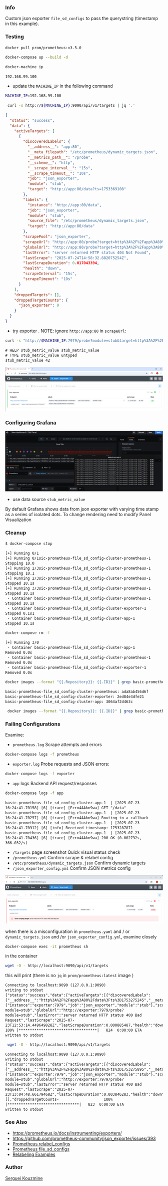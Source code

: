 ### Info

Custom json exporter `file_sd_configs` to pass the querystring (timestamp in this example).

### Testing
```sh
docker pull prom/prometheus:v3.5.0
```
```sh
docker-compose up --build -d
```
```sh
docker-machine ip
```

```text
192.168.99.100
```
* update the `MACHINE_IP` in the following command
```sh
MACHINE_IP=192.168.99.100
```
```sh
 curl -s http://${MACHINE_IP}:9090/api/v1/targets | jq '.'
```
```json
{
  "status": "success",
  "data": {
    "activeTargets": [
      {
        "discoveredLabels": {
          "__address__": "app:80",
          "__meta_filepath": "/etc/prometheus/dynamic_targets.json",
          "__metrics_path__": "/probe",
          "__scheme__": "http",
          "__scrape_interval__": "15s",
          "__scrape_timeout__": "10s",
          "job": "json_exporter",
          "module": "stub",
          "target": "http://app:80/data?ts=1753369108"
        },
        "labels": {
          "instance": "http://app:80/data",
          "job": "json_exporter",
          "module": "stub",
          "source_file": "/etc/prometheus/dynamic_targets.json",
          "target": "http://app:80/data"
        },
        "scrapePool": "json_exporter",
        "scrapeUrl": "http://app:80/probe?target=http%3A%2F%2Fapp%3A80%2Fdata%3Fts%3D1753369108",
        "globalUrl": "http://app:80/probe?target=http%3A%2F%2Fapp%3A80%2Fdata%3Fts%3D1753369108",
        "lastError": "server returned HTTP status 404 Not Found",
        "lastScrape": "2025-07-24T14:58:32.882075254Z",
        "lastScrapeDuration": 0.017043394,
        "health": "down",
        "scrapeInterval": "15s",
        "scrapeTimeout": "10s"
      }
    ],
    "droppedTargets": [],
    "droppedTargetCounts": {
      "json_exporter": 0
    }
  }
}

```
* try exporter . NOTE:  ignore `http://app:80` in `scrapeUrl`:
```sh
curl -s "http://$MACHINE_IP:7979/probe?module=stub&target=http%3A%2F%2Fapp%3A80%2Fdata%3Fts%3D1753284427"
```
```text
# HELP stub_metric_value stub_metric_value
# TYPE stub_metric_value untyped
stub_metric_value 42
```

![working](https://github.com/sergueik/springboot_study/blob/master/basic-prometheus-file_sd_config-cluster/screenshots/prometeus-working.png)

### Configuring Grafana

![grafana](https://github.com/sergueik/springboot_study/blob/master/basic-prometheus-file_sd_config-cluster/screenshots/grafana.png)

* use data source `stub_metric_value`

By default Grafana shows data from json exporter with varying time stamp as a series of isolated dots.
To change rendering need to modify Panel Visualization  

### Cleanup
```sh
$ docker-compose stop
```
```text
[+] Running 0/1
[+] Running 0/1sic-prometheus-file_sd_config-cluster-prometheus-1  Stopping 10.0
[+] Running 2/3sic-prometheus-file_sd_config-cluster-prometheus-1  Stopping 10.1
[+] Running 2/3sic-prometheus-file_sd_config-cluster-prometheus-1  Stopped 10.1s
[+] Running 3/3sic-prometheus-file_sd_config-cluster-prometheus-1  Stopped 10.1s
 - Container basic-prometheus-file_sd_config-cluster-prometheus-1  Stopped 10.1s
 - Container basic-prometheus-file_sd_config-cluster-exporter-1    Stopped 0.1s1
 - Container basic-prometheus-file_sd_config-cluster-app-1         Stopped 10.1s
```

```sh
docker-compose rm -f
```
```text
[+] Running 3/0
 - Container basic-prometheus-file_sd_config-cluster-app-1         Removed 0.0s
 - Container basic-prometheus-file_sd_config-cluster-prometheus-1  Removed 0.0s
 - Container basic-prometheus-file_sd_config-cluster-exporter-1    Removed 0.0s
```
```sh
docker images --format "{{.Repository}}: {{.ID}}" | grep basic-prometheus-file_sd_config-cluster
```
```text
basic-prometheus-file_sd_config-cluster-prometheus: ada8ab456d6f
basic-prometheus-file_sd_config-cluster-exporter: 2ed84e3dfe21
basic-prometheus-file_sd_config-cluster-app: 3064af2d463c
```
```sh
 docker images --format "{{.Repository}}: {{.ID}}" | grep basic-prometheus-file_sd_config-cluster |awk '{print $2}' | xargs -IX  docker image rm X
```
### Failing  Configurations
Examine:

* `prometheus.log`	Scrape attempts and errors
```sh
docker-compose logs -f prometheus
```
* `exporter.log`	Probe requests and JSON errors:
```sh
docker-compose logs -f exporter
```
* `app` logs	Backend API request/responses
```sh
docker-compose logs -f app
```
```text
basic-prometheus-file_sd_config-cluster-app-1  | [2025-07-23 16:24:41.70158] [6] [trace] [Ezro4AAkn9wa] GET "/data"
basic-prometheus-file_sd_config-cluster-app-1  | [2025-07-23 16:24:41.70257] [6] [trace] [Ezro4AAkn9wa] Routing to a callback
basic-prometheus-file_sd_config-cluster-app-1  | [2025-07-23 16:24:41.70312] [6] [info] Received timestamp: 1753287871
basic-prometheus-file_sd_config-cluster-app-1  | [2025-07-23 16:24:41.70436] [6] [trace] [Ezro4AAkn9wa] 200 OK (0.002732s, 366.032/s)

```
* `/targets` page screenshot	Quick visual status check
* `/prometheus.yml`	Confirm scrape & relabel config
* `/etc/prometheus/dynamic_targets.json`	Confirm dynamic targets
* `/json_exporter_config.yml`	Confirm JSON metrics config

![not working](https://github.com/sergueik/springboot_study/blob/master/basic-prometheus-file_sd_config-cluster/screenshots/prometeus-broken.png)

when there is a misconfiguration in `prometheus.yaml` and / or `dynamic_targets.json` and /or `json_exporter_config.yml`, examine closely

```sh
docker-compose exec -it prometheus sh
```
in the container
```sh
wget -O - http://localhost:9090/api/v1/targets
```
this will print (there is no `jq` in `prom/prometheus:latest` image )
```text
Connecting to localhost:9090 (127.0.0.1:9090)
writing to stdout
{"status":"success","data":{"activeTargets":[{"discoveredLabels":{"__address__":"http%3A%2F%2Fapp%3A80%2Fdata%3Fts%3D1753275245","__meta_filepath":"/etc/prometheus/dynamic_targets.json","__metrics_path__":"/probe","__param_module":"stub","__scheme__":"http","__scrape_interval__":"1m","__scrape_timeout__":"10s","job":"json_exporter","module":"stub"},"labels":{"instance":"exporter:7979","job":"json_exporter","module":"stub"},"scrapePool":"json_exporter","scrapeUrl":"http://exporter:7979/probe?module=stub","globalUrl":"http://exporter:7979/probe?module=stub","lastError":"server returned HTTP status 400 Bad Request","lastScrape":"2025-07-23T12:53:14.449649828Z","lastScrapeDuration":0.000885487,"health":"down","scrapeInterval":"1m","scrapeTim-                    100% |***********************************|   824  0:00:00 ETA
written to stdout
```
```sh
 wget -O - http://localhost:9090/api/v1/targets
```
```text
Connecting to localhost:9090 (127.0.0.1:9090)
writing to stdout
{"status":"success","data":{"activeTargets":[{"discoveredLabels":{"__address__":"http%3A%2F%2Fapp%3A80%2Fdata%3Fts%3D1753275895","__meta_filepath":"/etc/prometheus/dynamic_targets.json","__metrics_path__":"/probe","__param_module":"stub","__scheme__":"http","__scrape_interval__":"1m","__scrape_timeout__":"10s","job":"json_exporter","module":"stub"},"labels":{"instance":"exporter:7979","job":"json_exporter","module":"stub"},"scrapePool":"json_exporter","scrapeUrl":"http://exporter:7979/probe?module=stub","globalUrl":"http://exporter:7979/probe?module=stub","lastError":"server returned HTTP status 400 Bad Request","lastScrape":"2025-07-23T13:04:48.66179468Z","lastScrapeDuration":0.003846283,"health":"down","scrapeInterval":"1m","scrapeTimeout":"10s"}],"droppedTargets":[],"droppedTargetCounts-                    100% |********************************|   823  0:00:00 ETA
written to stdout

```

### See Also
   * https://prometheus.io/docs/instrumenting/exporters/
   * https://github.com/prometheus-community/json_exporter/issues/393
   * [Prometheus relabel_configs](https://prometheus.io/docs/prometheus/latest/configuration/configuration/#relabel_config)
   * [Prometheus file_sd_configs](https://prometheus.io/docs/prometheus/latest/configuration/configuration/#file_sd_config)
   * [Relabeling Examples](https://prometheus.io/docs/prometheus/latest/configuration/relabeling/)


### Author
[Serguei Kouzmine](kouzmine_serguei@yahoo.com)
